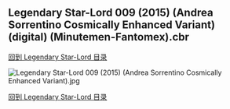 ## Legendary Star-Lord 009 (2015) (Andrea Sorrentino Cosmically Enhanced Variant) (digital) (Minutemen-Fantomex).cbr


[回到 Legendary Star-Lord 目录](https://github.com/alicewish/markdown/blob/master/series/Legendary-Star-Lord.md)


![Legendary Star-Lord 009 (2015) (Andrea Sorrentino Cosmically Enhanced Variant).jpg](https://wx1.sinaimg.cn/large/6a9fdecaly1ft73yv6snyj21kw2edx6q.jpg)

[回到 Legendary Star-Lord 目录](https://github.com/alicewish/markdown/blob/master/series/Legendary-Star-Lord.md)

